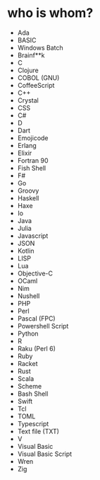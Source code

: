 # who is whom?

- Ada
- BASIC
- Windows Batch
- Brainf**k
- C
- Clojure
- COBOL (GNU)
- CoffeeScript
- C++
- Crystal
- CSS
- C#
- D
- Dart
- Emojicode
- Erlang
- Elixir
- Fortran 90
- Fish Shell
- F#
- Go
- Groovy
- Haskell
- Haxe
- Io
- Java
- Julia
- Javascript
- JSON
- Kotlin
- LISP
- Lua
- Objective-C
- OCaml
- Nim
- Nushell
- PHP
- Perl
- Pascal (FPC)
- Powershell Script
- Python
- R
- Raku (Perl 6)
- Ruby
- Racket
- Rust
- Scala
- Scheme
- Bash Shell
- Swift
- Tcl
- TOML
- Typescript
- Text file (TXT)
- V
- Visual Basic
- Visual Basic Script
- Wren
- Zig
